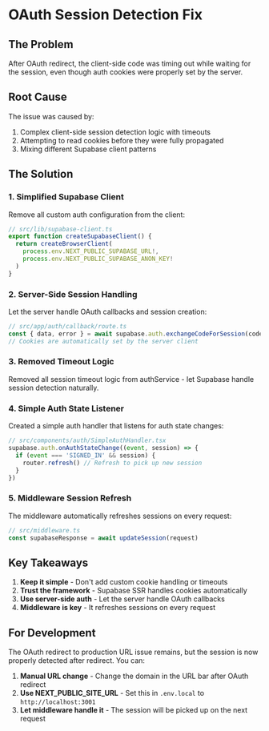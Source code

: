 # OAuth Session Detection Fix

## The Problem
After OAuth redirect, the client-side code was timing out while waiting for the session, even though auth cookies were properly set by the server.

## Root Cause
The issue was caused by:
1. Complex client-side session detection logic with timeouts
2. Attempting to read cookies before they were fully propagated
3. Mixing different Supabase client patterns

## The Solution

### 1. Simplified Supabase Client
Remove all custom auth configuration from the client:
```typescript
// src/lib/supabase-client.ts
export function createSupabaseClient() {
  return createBrowserClient(
    process.env.NEXT_PUBLIC_SUPABASE_URL!,
    process.env.NEXT_PUBLIC_SUPABASE_ANON_KEY!
  )
}
```

### 2. Server-Side Session Handling
Let the server handle OAuth callbacks and session creation:
```typescript
// src/app/auth/callback/route.ts
const { data, error } = await supabase.auth.exchangeCodeForSession(code)
// Cookies are automatically set by the server client
```

### 3. Removed Timeout Logic
Removed all session timeout logic from authService - let Supabase handle session detection naturally.

### 4. Simple Auth State Listener
Created a simple auth handler that listens for auth state changes:
```typescript
// src/components/auth/SimpleAuthHandler.tsx
supabase.auth.onAuthStateChange((event, session) => {
  if (event === 'SIGNED_IN' && session) {
    router.refresh() // Refresh to pick up new session
  }
})
```

### 5. Middleware Session Refresh
The middleware automatically refreshes sessions on every request:
```typescript
// src/middleware.ts
const supabaseResponse = await updateSession(request)
```

## Key Takeaways

1. **Keep it simple** - Don't add custom cookie handling or timeouts
2. **Trust the framework** - Supabase SSR handles cookies automatically
3. **Use server-side auth** - Let the server handle OAuth callbacks
4. **Middleware is key** - It refreshes sessions on every request

## For Development

The OAuth redirect to production URL issue remains, but the session is now properly detected after redirect. You can:

1. **Manual URL change** - Change the domain in the URL bar after OAuth redirect
2. **Use NEXT_PUBLIC_SITE_URL** - Set this in `.env.local` to `http://localhost:3001`
3. **Let middleware handle it** - The session will be picked up on the next request
